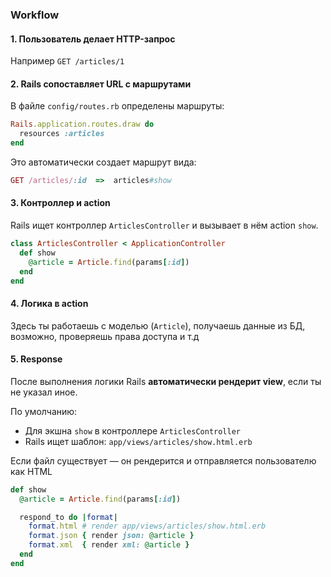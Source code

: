 
### Workflow

#### 1. Пользователь делает HTTP-запрос

Например `GET /articles/1`

#### 2. Rails сопоставляет URL с маршрутами

В файле `config/routes.rb` определены маршруты:
```ruby
Rails.application.routes.draw do
  resources :articles
end
```

Это автоматически создает маршрут вида:
```ruby
GET /articles/:id  =>  articles#show
```

#### 3. Контроллер и action

Rails ищет контроллер `ArticlesController` и вызывает в нём action `show`.

```ruby
class ArticlesController < ApplicationController
  def show
    @article = Article.find(params[:id])
  end
end
```

#### 4. Логика в action

Здесь ты работаешь с моделью (`Article`), получаешь данные из БД, возможно, проверяешь права доступа и т.д

#### 5. Response

После выполнения логики Rails **автоматически рендерит view**, если ты не указал иное.

По умолчанию:

- Для экшна `show` в контроллере `ArticlesController`
- Rails ищет шаблон: `app/views/articles/show.html.erb`

Если файл существует — он рендерится и отправляется пользователю как HTML

```ruby
def show
  @article = Article.find(params[:id])

  respond_to do |format|
    format.html # render app/views/articles/show.html.erb
    format.json { render json: @article }
    format.xml  { render xml: @article }
  end
end
```